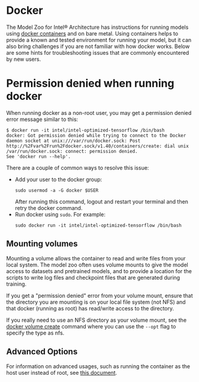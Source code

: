 # Docker

The Model Zoo for Intel® Architecture has instructions for running models
using [docker containers](https://www.docker.com/resources/what-container)
and on bare metal. Using containers helps to provide a known and tested
environment for running your model, but it can also bring challenges if
you are not familiar with how docker works. Below are some hints for
troubleshooting issues that are commonly encountered by new users.

# Permission denied when running docker

When running docker as a non-root user, you may get a permission denied error
message similar to this:
```
$ docker run -it intel/intel-optimized-tensorflow /bin/bash
docker: Got permission denied while trying to connect to the Docker daemon socket at unix:///var/run/docker.sock: Post http://%2Fvar%2Frun%2Fdocker.sock/v1.40/containers/create: dial unix /var/run/docker.sock: connect: permission denied.
See 'docker run --help'.
```

There are a couple of common ways to resolve this issue:
* Add your user to the docker group:
  ```
  sudo usermod -a -G docker $USER
  ```
  After running this command, logout and restart your terminal and then retry the docker command.
* Run docker using `sudo`. For example:
  ```
  sudo docker run -it intel/intel-optimized-tensorflow /bin/bash
  ```

## Mounting volumes

Mounting a volume allows the container to read and write files from your
local system. The model zoo often uses volume mounts to give the model access
to datasets and pretrained models, and to provide a location for the scripts
to write log files and checkpoint files that are generated during training.

If you get a "permission denied" error from your volume mount, ensure that
the directory you are mounting is on your local file system (not NFS) and
that docker (running as root) has read/write access to the directory.

If you really need to use an NFS directory as your volume mount, see the
[docker volume create](https://docs.docker.com/engine/reference/commandline/volume_create/)
command where you can use the `--opt` flag to specify the type as nfs.

## Advanced Options

For information on advanced usages, such as running the container as the
host user instead of root, see [this document](https://github.com/IntelAI/models/blob/master/quickstart/common/tensorflow/ModelPackagesAdvancedOptions.md).
